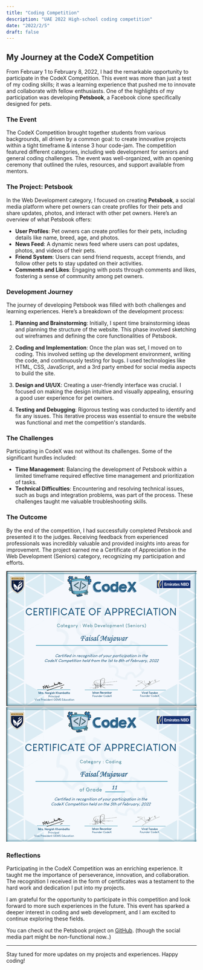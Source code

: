 ```yaml
---
title: "Coding Competition"
description: "UAE 2022 High-school coding competition"
date: "2022/2/5"
draft: false
---
```


## My Journey at the CodeX Competition

From February 1 to February 8, 2022, I had the remarkable opportunity to participate in the CodeX Competition. This event was more than just a test of my coding skills; it was a learning experience that pushed me to innovate and collaborate with fellow enthusiasts. One of the highlights of my participation was developing **Petsbook**, a Facebook clone specifically designed for pets.

### The Event

The CodeX Competition brought together students from various backgrounds, all driven by a common goal: to create innovative projects within a tight timeframe & intense 3 hour code-jam. The competition featured different categories, including web development for seniors and general coding challenges. The event was well-organized, with an opening ceremony that outlined the rules, resources, and support available from mentors.

### The Project: Petsbook

In the Web Development category, I focused on creating **Petsbook**, a social media platform where pet owners can create profiles for their pets and share updates, photos, and interact with other pet owners. Here’s an overview of what Petsbook offers:

- **User Profiles**: Pet owners can create profiles for their pets, including details like name, breed, age, and photos.
- **News Feed**: A dynamic news feed where users can post updates, photos, and videos of their pets.
- **Friend System**: Users can send friend requests, accept friends, and follow other pets to stay updated on their activities.
- **Comments and Likes**: Engaging with posts through comments and likes, fostering a sense of community among pet owners.

### Development Journey

The journey of developing Petsbook was filled with both challenges and learning experiences. Here’s a breakdown of the development process:

1. **Planning and Brainstorming**: Initially, I spent time brainstorming ideas and planning the structure of the website. This phase involved sketching out wireframes and defining the core functionalities of Petsbook.

2. **Coding and Implementation**: Once the plan was set, I moved on to coding. This involved setting up the development environment, writing the code, and continuously testing for bugs. I used technologies like HTML, CSS, JavaScript, and a 3rd party embed for social media aspects to build the site.

3. **Design and UI/UX**: Creating a user-friendly interface was crucial. I focused on making the design intuitive and visually appealing, ensuring a good user experience for pet owners.

4. **Testing and Debugging**: Rigorous testing was conducted to identify and fix any issues. This iterative process was essential to ensure the website was functional and met the competition's standards.

### The Challenges

Participating in CodeX was not without its challenges. Some of the significant hurdles included:

- **Time Management**: Balancing the development of Petsbook within a limited timeframe required effective time management and prioritization of tasks.
- **Technical Difficulties**: Encountering and resolving technical issues, such as bugs and integration problems, was part of the process. These challenges taught me valuable troubleshooting skills.

### The Outcome

By the end of the competition, I had successfully completed Petsbook and presented it to the judges. Receiving feedback from experienced professionals was incredibly valuable and provided insights into areas for improvement. The project earned me a Certificate of Appreciation in the Web Development (Seniors) category, recognizing my participation and efforts.

![Certificate of Appreciation - Web Development](./Cert1.png)
![Certificate of Appreciation - Code Jam](./Cert2.png)

### Reflections

Participating in the CodeX Competition was an enriching experience. It taught me the importance of perseverance, innovation, and collaboration. The recognition I received in the form of certificates was a testament to the hard work and dedication I put into my projects.

I am grateful for the opportunity to participate in this competition and look forward to more such experiences in the future. This event has sparked a deeper interest in coding and web development, and I am excited to continue exploring these fields.

You can check out the Petsbook project on [GitHub](https://github.com/faisalmujawar148/Petsbook). (though the social media part might be non-functional now..)

---

Stay tuned for more updates on my projects and experiences. Happy coding!

